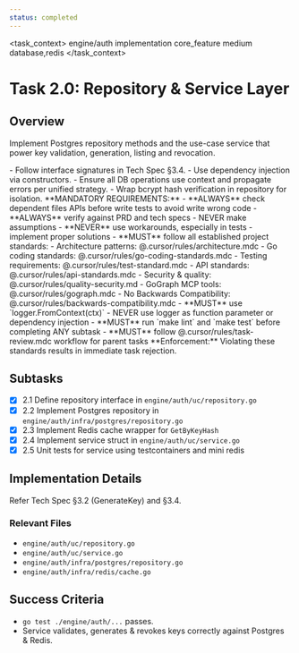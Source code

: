 ```yaml
---
status: completed
---
```


<task_context>
<domain>engine/auth</domain>
<type>implementation</type>
<scope>core_feature</scope>
<complexity>medium</complexity>
<dependencies>database,redis</dependencies>
</task_context>

# Task 2.0: Repository & Service Layer

## Overview

Implement Postgres repository methods and the use-case service that power key validation, generation, listing and revocation.

<requirements>
- Follow interface signatures in Tech Spec §3.4.
- Use dependency injection via constructors.
- Ensure all DB operations use context and propagate errors per unified strategy.
- Wrap bcrypt hash verification in repository for isolation.
</requirements>

<critical>
**MANDATORY REQUIREMENTS:**
- **ALWAYS** check dependent files APIs before write tests to avoid write wrong code
- **ALWAYS** verify against PRD and tech specs - NEVER make assumptions
- **NEVER** use workarounds, especially in tests - implement proper solutions
- **MUST** follow all established project standards:
    - Architecture patterns: @.cursor/rules/architecture.mdc
    - Go coding standards: @.cursor/rules/go-coding-standards.mdc
    - Testing requirements: @.cursor/rules/test-standard.mdc
    - API standards: @.cursor/rules/api-standards.mdc
    - Security & quality: @.cursor/rules/quality-security.md
    - GoGraph MCP tools: @.cursor/rules/gograph.mdc
    - No Backwards Compatibility: @.cursor/rules/backwards-compatibility.mdc
- **MUST** use `logger.FromContext(ctx)` - NEVER use logger as function parameter or dependency injection
- **MUST** run `make lint` and `make test` before completing ANY subtask
- **MUST** follow @.cursor/rules/task-review.mdc workflow for parent tasks
**Enforcement:** Violating these standards results in immediate task rejection.
</critical>

## Subtasks

- [x] 2.1 Define repository interface in `engine/auth/uc/repository.go`
- [x] 2.2 Implement Postgres repository in `engine/auth/infra/postgres/repository.go`
- [x] 2.3 Implement Redis cache wrapper for `GetByKeyHash`
- [x] 2.4 Implement service struct in `engine/auth/uc/service.go`
- [x] 2.5 Unit tests for service using testcontainers and mini redis

## Implementation Details

Refer Tech Spec §3.2 (GenerateKey) and §3.4.

### Relevant Files

- `engine/auth/uc/repository.go`
- `engine/auth/uc/service.go`
- `engine/auth/infra/postgres/repository.go`
- `engine/auth/infra/redis/cache.go`

## Success Criteria

- `go test ./engine/auth/...` passes.
- Service validates, generates & revokes keys correctly against Postgres & Redis.

